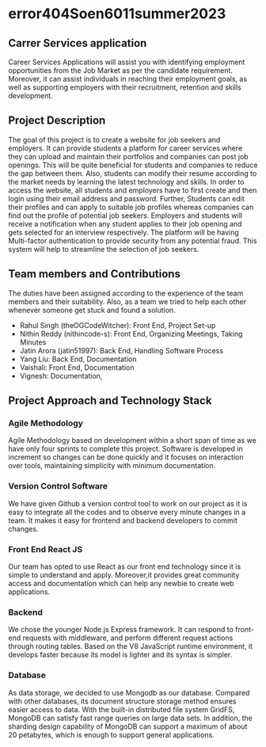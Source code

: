 # error404Soen6011summer2023
## Carrer Services application
 Career Services Applications will assist you with identifying employment opportunities from the Job Market as per the candidate requirement.
 Moreover, it can assist individuals in reaching their employment goals, as well as supporting employers with their recruitment, retention and skills development.
## Project Description
 The goal of this project is to create a website for job seekers and employers. It can provide students a platform for career services where they can upload and maintain their portfolios and companies can post job openings. This will be quite beneficial for students and companies to reduce the gap between them. Also, students can modify their resume according to the market needs by learning the latest technology and skills. In order to access the website, all  students and employers have to first create and then login using their email address and password. Further, Students can edit their profiles and can apply to suitable job profiles whereas companies can find out  the profile of potential job seekers. Employers and students will receive a notification when any student applies to their job opening and gets selected for an interview respectively. The platform will be having Multi-factor authentication to provide security from any potential fraud. This system will help to streamline the selection of job seekers.
## Team members and Contributions
 The duties have been assigned according to the experience of the team members and their suitability. Also, as a team we tried to help each other whenever someone get stuck and  found a solution.
 - Rahul Singh (theOGCodeWitcher): Front End, Project Set-up
 - Nithin Reddy (nithincode-s): Front End, Organizing Meetings, Taking Minutes
 - Jatin Arora (jatin51997): Back End, Handling Software Process
 - Yang Liu: Back End, Documentation
 - Vaishali: Front End, Documentation
 - Vignesh: Documentation,
## Project Approach and Technology Stack
### Agile Methodology
 Agile Methodology based on development within a short span of time as we have only four sprints to complete this project. Software is developed in increment so changes can be done quickly and it focuses on interaction over tools, maintaining simplicity with minimum documentation.
### Version Control Software
 We have given Github a version control tool to work on our project as it is easy to integrate all the codes and to observe every minute changes in a team. It makes it easy for frontend and backend developers to commit changes. 
### Front End React JS 
 Our team has opted to use React as our front end technology since it is simple to understand and apply. Moreover,it provides great community access and documentation which can help any newbie to create web applications. 
### Backend
 We chose the younger Node.js Express framework. It can respond to front-end requests with middleware, and perform different request actions through routing tables. Based on the V8 JavaScript runtime environment, it develops faster because its model is lighter and its syntax is simpler.
### Database
 As data storage, we decided to use Mongodb as our database. Compared with other databases, its document structure storage method ensures easier access to data. With the built-in distributed file system GridFS, MongoDB can satisfy fast range queries on large data sets. In addition, the sharding design capability of MongoDB can support a maximum of about 20 petabytes, which is enough to support general applications.




 
 
